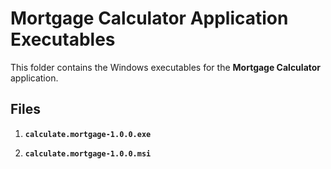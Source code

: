 # Mortgage Calculator Application Executables

This folder contains the Windows executables for the **Mortgage Calculator** application.

## Files

1. **`calculate.mortgage-1.0.0.exe`**

2. **`calculate.mortgage-1.0.0.msi`**
